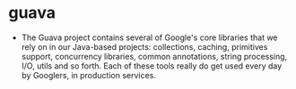#   guava
- The Guava project contains several of Google's core libraries that we rely on in our Java-based projects:
 collections,
 caching,
 primitives support,
 concurrency libraries,
 common annotations,
 string processing,
 I/O,
 utils
 and so forth. Each of these tools really do get used every day by Googlers, in production services.